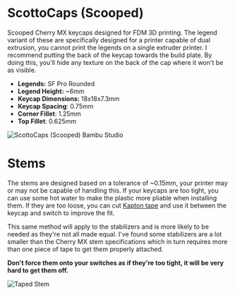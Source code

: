 # ScottoCaps (Scooped)

Scooped Cherry MX keycaps designed for FDM 3D printing. The legend variant of these are specifically designed for a printer capable of dual extrusion, you cannot print the legends on a single extruder printer. I recommend putting the back of the keycap towards the build plate. By doing this, you'll hide any texture on the back of the cap where it won't be as visible.

-   **Legends:** SF Pro Rounded
-   **Legend Height:** ~6mm
-   **Keycap Dimensions:** 18x18x7.3mm
-   **Keycap Spacing**: 0.75mm
-   **Corner Fillet**: 1.25mm
-   **Top Fillet**: 0.625mm

![ScottoCaps (Scooped) Bambu Studio](https://github.com/joe-scotto/scottokeebs/assets/8194147/fd91f6c3-f56d-4182-b6f4-5cd02d160acf)

# Stems

The stems are designed based on a tolerance of ~0.15mm, your printer may or may not be capable of handling this. If your keycaps are too tight, you can use some hot water to make the plastic more pliable when installing them. If they are too loose, you can cut [Kapton tape](https://amzn.to/45GeFFr) and use it between the keycap and switch to improve the fit.

This same method will apply to the stabilizers and is more likely to be needed as they're not all made equal. I've found some stabilizers are a lot smaller than the Cherry MX stem specifications which in turn requires more than one piece of tape to get them properly attached.

**Don't force them onto your switches as if they're too tight, it will be very hard to get them off.**

![Taped Stem](https://github.com/joe-scotto/scottokeebs/assets/8194147/4f1f5602-bea6-4b5c-ba0c-8db53eb33b19)
